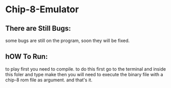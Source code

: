 # Chip-8-Emulator




## There are Still Bugs:
  some bugs are still on the program,
  soon they will be fixed.

## hOW To Run:

  to play first you need to compile.
  to do this first go  to the terminal and inside 
  this foler and type make then you will need to execute 
  the binary file with a chip-8 rom file as argument.
  and that's it.
